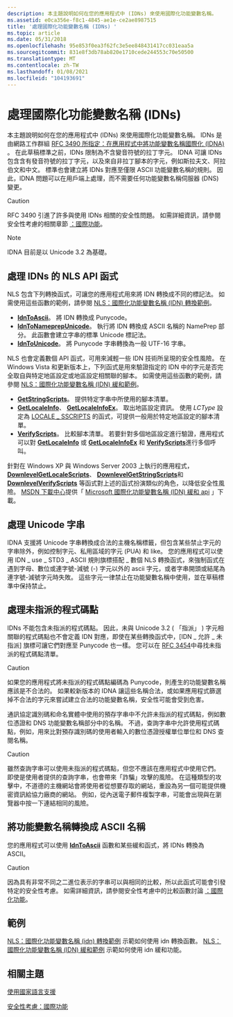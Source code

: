 ```yaml
---
description: 本主題說明如何在您的應用程式中 (IDNs) 來使用國際化功能變數名稱。
ms.assetid: e0ca356e-f8c1-4845-ae1e-ce2ae8987515
title: '處理國際化功能變數名稱 (IDNs) '
ms.topic: article
ms.date: 05/31/2018
ms.openlocfilehash: 95e853f0ea3f62fc3e5ee848431417cc031eaa5a
ms.sourcegitcommit: 831e8f3db78ab820e1710cede244553c70e50500
ms.translationtype: MT
ms.contentlocale: zh-TW
ms.lasthandoff: 01/08/2021
ms.locfileid: "104193691"
---
```

# <a name="handling-internationalized-domain-names-idns"></a>處理國際化功能變數名稱 (IDNs) 

本主題說明如何在您的應用程式中 (IDNs) 來使用國際化功能變數名稱。 IDNs 是由網路工作群組 [RFC 3490 所指定：在應用程式中將功能變數名稱國際化 (IDNA) ](http://www.faqs.org/rfcs/rfc3490.html)。 在此草稿標準之前，IDNs 限制為不含變音符號的拉丁字元。 IDNA 可讓 IDNs 包含含有發音符號的拉丁字元，以及來自非拉丁腳本的字元，例如斯拉夫文、阿拉伯文和中文。 標準也會建立將 IDNs 對應至僅限 ASCII 功能變數名稱的規則。 因此，IDNA 問題可以在用戶端上處理，而不需要任何功能變數名稱伺服器 (DNS) 變更。

> [!Caution]  
> RFC 3490 引進了許多與使用 IDNs 相關的安全性問題。 如需詳細資訊，請參閱安全性考慮的相關章節 [：國際功能](security-considerations--international-features.md)。

 

> [!Note]  
> IDNA 目前是以 Unicode 3.2 為基礎。

 

## <a name="nls-api-functions-for-handling-idns"></a>處理 IDNs 的 NLS API 函式

NLS 包含下列轉換函式，可讓您的應用程式用來將 IDN 轉換成不同的標記法。 如需使用這些函數的範例，請參閱 [NLS：國際化功能變數名稱 (IDN) 轉換範例](nls--internationalized-domain-name--idn--conversion-sample.md)。

-   [**IdnToAscii**](/windows/desktop/api/Winnls/nf-winnls-idntoascii)。 將 IDN 轉換成 Punycode。
-   [**IdnToNameprepUnicode**](/windows/desktop/api/Winnls/nf-winnls-idntonameprepunicode)。 執行將 IDN 轉換成 ASCII 名稱的 NamePrep 部分。 此函數會建立字串的標準 Unicode 標記法。
-   [**IdnToUnicode**](/windows/desktop/api/Winnls/nf-winnls-idntounicode)。 將 Punycode 字串轉換為一般 UTF-16 字串。

NLS 也會定義數個 API 函式，可用來減輕一些 IDN 技術所呈現的安全性風險。 在 Windows Vista 和更新版本上，下列函式是用來驗證指定的 IDN 中的字元是否完全取自與特定地區設定或地區設定相關聯的腳本。 如需使用這些函數的範例，請參閱 [NLS：國際化功能變數名稱 (IDN) 緩和範例](nls--internationalized-domain-name--idn--mitigation-sample.md)。

-   [**GetStringScripts**](/windows/desktop/api/Winnls/nf-winnls-getstringscripts)。 提供特定字串中所使用的腳本清單。
-   [**GetLocaleInfo**](/windows/desktop/api/Winnls/nf-winnls-getlocaleinfoa)、 [**GetLocaleInfoEx**](/windows/desktop/api/Winnls/nf-winnls-getlocaleinfoex)。 取出地區設定資訊。 使用 *LCType* 設定為 [LOCALE \_ SSCRIPTS](locale-sscripts.md) 的函式，可提供一般用於特定地區設定的腳本清單。
-   [**VerifyScripts**](/windows/desktop/api/Winnls/nf-winnls-verifyscripts)。 比較腳本清單。 若要針對多個地區設定進行驗證，應用程式可以對 [**GetLocaleInfo**](/windows/desktop/api/Winnls/nf-winnls-getlocaleinfoa) 或 [**GetLocaleInfoEx**](/windows/desktop/api/Winnls/nf-winnls-getlocaleinfoex) 和 [**VerifyScripts**](/windows/desktop/api/Winnls/nf-winnls-verifyscripts)進行多個呼叫。

針對在 Windows XP 與 Windows Server 2003 上執行的應用程式， [**DownlevelGetLocaleScripts**](downlevelgetlocalescripts.md)、 [**DownlevelGetStringScripts**](downlevelgetstringscripts.md)和 [**DownlevelVerifyScripts**](downlevelverifyscripts.md) 等函式對上述的函式扮演類似的角色，以降低安全性風險。 [MSDN 下載中心](https://www.microsoft.com/?ref=go)提供「 [Microsoft 國際化功能變數名稱 (IDN) 緩和 api](https://www.microsoft.com/downloads/details.aspx?FamilyID=AD6158D7-DDBA-416A-9109-07607425A815&displaylang=en) 」下載。

## <a name="handle-unicode-strings"></a>處理 Unicode 字串

IDNA 支援將 Unicode 字串轉換成合法的主機名稱標籤，但包含某些禁止字元的字串除外，例如控制字元、私用區域的字元 (PUA) 和 like。 您的應用程式可以使用 IDN \_ use \_ STD3 \_ ASCII 規則旗標搭配 \_ 數個 NLS 轉換函式，來強制函式在遇到字母、數位或連字號-減號 (-) 字元以外的 ascii 字元，或者字串開頭或結尾為連字號-減號字元時失敗。 這些字元一律禁止在功能變數名稱中使用，並在草稿標準中保持禁止。

## <a name="handle-unassigned-code-points"></a>處理未指派的程式碼點

IDNs 不能包含未指派的程式碼點。 因此，未與 Unicode 3.2 ( 「指派」 ) 字元相關聯的程式碼點也不會定義 IDN 對應，即使在某些轉換函式中，[IDN \_ 允許 \_ 未指派] 旗標可讓它們對應至 Punycode 也一樣。 您可以在 [RFC 3454](http://www.faqs.org/rfcs/rfc3454.html)中尋找未指派的程式碼點清單。

> [!Caution]  
> 如果您的應用程式將未指派的程式碼點編碼為 Punycode，則產生的功能變數名稱應該是不合法的。 如果較新版本的 IDNA 讓這些名稱合法，或如果應用程式篩選掉不合法的字元來嘗試建立合法的功能變數名稱，安全性可能會受到危害。

 

通訊協定識別碼和命名實體中使用的預存字串中不允許未指派的程式碼點，例如數位憑證和 DNS 功能變數名稱部分中的名稱。 不過，查詢字串中允許使用程式碼點，例如，用來比對預存識別碼的使用者輸入的數位憑證授權單位單位和 DNS 查閱名稱。

> [!Caution]  
> 雖然查詢字串可以使用未指派的程式碼點，但您不應該在應用程式中使用它們。 即使是使用者提供的查詢字串，也會帶來「詐騙」攻擊的風險。 在這種類型的攻擊中，不道德的主機網站會將使用者從想要存取的網站，重設為另一個可能提供機密資訊給協力廠商的網站。 例如，從內送電子郵件複製字串，可能會出現與在瀏覽器中按一下連結相同的風險。

 

## <a name="convert-domain-names-to-ascii-names"></a>將功能變數名稱轉換成 ASCII 名稱

您的應用程式可以使用 [**IdnToAscii**](/windows/desktop/api/Winnls/nf-winnls-idntoascii) 函數和某些緩和函式，將 IDNs 轉換為 ASCII。

> [!Caution]  
> 因為具有非常不同之二進位表示的字串可以與相同的比較，所以此函式可能會引發特定的安全性考慮。 如需詳細資訊，請參閱安全性考慮中的比較函數討論 [：國際化功能](security-considerations--international-features.md)。

 

## <a name="examples"></a>範例

[NLS：國際化功能變數名稱 (idn) 轉換範例](nls--internationalized-domain-name--idn--conversion-sample.md) 示範如何使用 idn 轉換函數。 [NLS：國際化功能變數名稱 (IDN) 緩和範例](nls--internationalized-domain-name--idn--mitigation-sample.md) 示範如何使用 idn 緩和功能。

## <a name="related-topics"></a>相關主題

<dl> <dt>

[使用國家語言支援](using-national-language-support.md)
</dt> <dt>

[安全性考慮：國際功能](security-considerations--international-features.md)
</dt> </dl>

 

 



